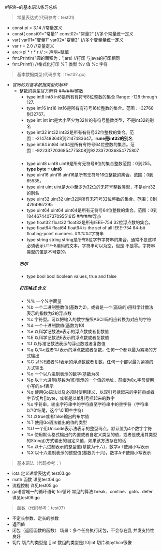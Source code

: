 #够浪~的基本语法练习总结
>常量表达式(代码参考：test01)
 + const pi = 3.14 //常量定义
 + 	const(
        const01="常量1"
        const02="常量2"
    )//多个常量统一定义
 + var(
        var01="变量1"
        var02="变量2"
    )//多个变量量统一定义
 + var r = 2.0 //变量定义
 + are:=pi * r * r // := 声明+赋值
 + fmt.Println("圆的面积为：",are) //打印 与java的打印相同
 + fmt.Printf() //格式化打印 %T 类型 %v 值 %c  字符
>基本数据类型(代码参考：test02.go)
 + *官网的对基本数据类型的解释*
   + 整数的类型官方解释
        ######整数
        + type int8 int8  int8是所有有符号8位整数的集合 Range: -128 through 127.
        + type int16 int16 int16是所有有符号16位整数的集合。范围：-32768到32767。
        + type int int  int是大小至少为32位的有符号整数类型，不是int32的别名
        + type int32 int32 int32是所有有符号32位整数的集合。范围：-2147483648到2147483647。**rune是int32的别名**
        + type int64 int64  int64是所有有符号64位整数的集合。范围：-9223372036854775808到9223372036854775807
        #####
        + type uint8 uint8 uint8是所有无符号8位的集合整数范围：0到255。**type byte = uint8**
        + type uint16 uint16 uint16是所有无符号16位整数的集合。范围：0到65535。
        + type uint uint uint是大小至少为32位的无符号整数类型，不是uint32的别名
        + type uint32 uint32 uint32是所有无符号32位整数的集合。范围：0到4294967295
        + type uint64 uint64 uint64是所有无符号64位整数的集合。范围：0到18446744073709551615
        ######浮点
        + type float32 float32 float32是所有IEEE-754 32位浮点数的集合。
        + type float64 float64 float64 is the set of all IEEE-754 64-bit floating-point numbers.
        ######字符串
        + type string string string是所有8位字节字符串的集合，通常不是这样必须表示UTF-8编码的文本。字符串可以为空，但是 不是零。字符串类型的值是不可变的。
        ##### 布尔
        + type bool bool boolean values, true and false
        ##### 打印格式 含义
        + %% 一个%字面量
        + %b 一个二进制整数值(基数为2)，或者是一个(高级的)用科学计数法表示的指数为2的浮点数
        + %c 字符型。可以把输入的数字按照ASCII码相应转换为对应的字符
        + %d 一个十进制数值(基数为10)
        + %e 以科学记数法e表示的浮点数或者复数值
        + %E 以科学记数法E表示的浮点数或者复数值
        + %f 以标准记数法表示的浮点数或者复数值
        + %g 以%e或者%f表示的浮点数或者复数，任何一个都以最为紧凑的方式输出
        + %G 以%E或者%f表示的浮点数或者复数，任何一个都以最为紧凑的方式输出
        + %o 一个以八进制表示的数字(基数为8)
        + %p 以十六进制(基数为16)表示的一个值的地址，前缀为0x,字母使用小写的a-f表示
        + %q 使用Go语法以及必须时使用转义，以双引号括起来的字符串或者字节切片[]byte，或者是以单引号括起来的数字
        + %s 字符串。输出字符串中的字符直至字符串中的空字符（字符串以’\0‘结尾，这个’\0’即空字符）
        + %t 以true或者false输出的布尔值
        + %T 使用Go语法输出的值的类型
        + %U 一个用Unicode表示法表示的整型码点，默认值为4个数字字符
        + %v 使用默认格式输出的内置或者自定义类型的值，或者是使用其类型的String()方式输出的自定义值，如果该方法存在的话
        + %x 以十六进制表示的整型值(基数为十六)，数字a-f使用小写表示
        + %X 以十六进制表示的整型值(基数为十六)，数字A-F使用小写表示
>基本语法（代码参考：）
+ iota  定义递增表达式 test03.go
+ math  函数  详见test04.go
+ 流程控制  详见test05.go
+ go语言唯一的循环语句 for循环 常见的算法 break、contine、goto、defer  详见test06.go
>函数（代码参考：test07）
+ 不定长参数、定长的参数
+ 返回值
+ 闭包（返回函数的函数） 场景：多个任务执行闭包，不会存在乱 并发支持性良好
+ 切片 切片的类型是 []int 数组的类型是[10]int 切片和python很像


 




